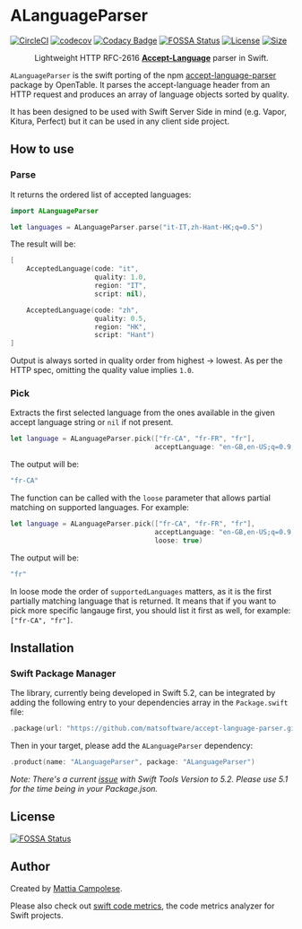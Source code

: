 # ALanguageParser

[![CircleCI](https://circleci.com/gh/matsoftware/accept-language-parser.svg?style=shield)](https://circleci.com/gh/matsoftware/accept-language-parser) [![codecov](https://codecov.io/gh/matsoftware/accept-language-parser/branch/master/graph/badge.svg)](https://codecov.io/gh/matsoftware/accept-language-parser) [![Codacy Badge](https://app.codacy.com/project/badge/Grade/ede74115487a4462860e7d7ce9f14db8)](https://www.codacy.com/manual/matsoftware/accept-language-parser?utm_source=github.com&amp;utm_medium=referral&amp;utm_content=matsoftware/accept-language-parser&amp;utm_campaign=Badge_Grade) [![FOSSA Status](https://app.fossa.com/api/projects/git%2Bgithub.com%2Fmatsoftware%2Faccept-language-parser.svg?type=shield)](https://app.fossa.com/projects/git%2Bgithub.com%2Fmatsoftware%2Faccept-language-parser?ref=badge_shield) [![License](https://img.shields.io/badge/license-MIT-blue.svg?x=1)](LICENSE) [![Size](https://img.shields.io/github/languages/code-size/matsoftware/accept-language-parser)](Size)

<p align="center">
Lightweight HTTP RFC-2616 <b><a href="https://www.w3.org/Protocols/rfc2616/rfc2616-sec14.html#sec14.4" target="_blank">Accept-Language</a></b> parser in Swift.
</p>

`ALanguageParser` is the swift porting of the npm [accept-language-parser](https://github.com/opentable/accept-language-parser) package by OpenTable.  It parses the accept-language header from an HTTP request and produces an array of language objects sorted by quality.

It has been designed to be used with Swift Server Side in mind (e.g. Vapor, Kitura, Perfect) but it can be used in any client side project.

## How to use

### Parse

It returns the ordered list of accepted languages:

```swift
import ALanguageParser

let languages = ALanguageParser.parse("it-IT,zh-Hant-HK;q=0.5")
```

The result will be:
```swift
[
    AcceptedLanguage(code: "it",
                     quality: 1.0,
                     region: "IT",
                     script: nil),

    AcceptedLanguage(code: "zh",
                     quality: 0.5,
                     region: "HK",
                     script: "Hant")
]
```

Output is always sorted in quality order from highest -> lowest. As per the HTTP spec, omitting the quality value implies `1.0`.

### Pick

Extracts the first selected language from the ones available in the given accept language string or `nil` if not present.

```swift
let language = ALanguageParser.pick(["fr-CA", "fr-FR", "fr"],
                                    acceptLanguage: "en-GB,en-US;q=0.9,fr-CA;q=0.7,en;q=0.8")
```

The output will be:
```swift
"fr-CA"
```

The function can be called with the `loose` parameter that allows partial matching on supported languages. For example:

```swift
let language = ALanguageParser.pick(["fr-CA", "fr-FR", "fr"],
                                    acceptLanguage: "en-GB,en-US;q=0.9,fr-CA;q=0.7,en;q=0.8",
                                    loose: true)
```

The output will be:
```swift
"fr"
```

In loose mode the order of `supportedLanguages` matters, as it is the first partially matching language that is returned. It means that if you want to pick more specific langauge first, you should list it first as well, for example: `["fr-CA", "fr"]`.

## Installation

### Swift Package Manager

The library, currently being developed in Swift 5.2, can be integrated by adding the following entry to your dependencies array in the `Package.swift` file:

```swift
.package(url: "https://github.com/matsoftware/accept-language-parser.git", from: "1.0.0")
```

Then in your target, please add the `ALanguageParser` dependency:

```swift
.product(name: "ALanguageParser", package: "ALanguageParser")
```

_Note: There's a current [issue](https://stackoverflow.com/questions/60943858/why-cant-i-use-swiftpm-as-a-dependency-using-swift-package-manager) with Swift Tools Version to 5.2. Please use 5.1 for the time being in your Package.json._

## License
[![FOSSA Status](https://app.fossa.com/api/projects/git%2Bgithub.com%2Fmatsoftware%2Faccept-language-parser.svg?type=large)](https://app.fossa.com/projects/git%2Bgithub.com%2Fmatsoftware%2Faccept-language-parser?ref=badge_large)

## Author

Created by [Mattia Campolese](https://www.linkedin.com/in/matcamp/). 

Please also check out [swift code metrics](https://github.com/matsoftware/swift-code-metrics), the code metrics analyzer for Swift projects.